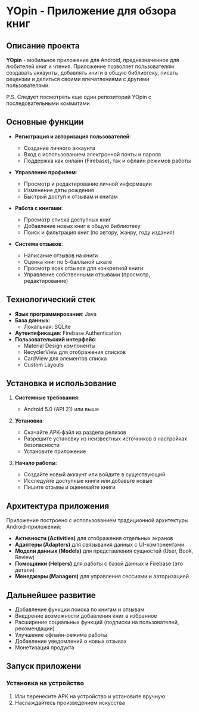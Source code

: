# YOpin - Приложение для обзора книг

## Описание проекта

**YOpin** - мобильное приложение для Android, предназначенное для любителей книг и чтения. Приложение позволяет пользователям создавать аккаунты, добавлять книги в общую библиотеку, писать рецензии и делиться своими впечатлениями с другими пользователями.

P.S.
Следует посмотреть еще один репозиторий YOpin с последовательными коммитами

## Основные функции

- **Регистрация и авторизация пользователей**:
  - Создание личного аккаунта
  - Вход с использованием электронной почты и пароля
  - Поддержка как онлайн (Firebase), так и офлайн режимов работы

- **Управление профилем**:
  - Просмотр и редактирование личной информации
  - Изменение даты рождения
  - Быстрый доступ к отзывам и книгам

- **Работа с книгами**:
  - Просмотр списка доступных книг
  - Добавление новых книг в общую библиотеку
  - Поиск и фильтрация книг (по автору, жанру, году издания)

- **Система отзывов**:
  - Написание отзывов на книги
  - Оценка книг по 5-балльной шкале
  - Просмотр всех отзывов для конкретной книги
  - Управление собственными отзывами (просмотр, редактирование)

## Технологический стек

- **Язык программирования**: Java
- **База данных**:
  - Локальная: SQLite
- **Аутентификация**: Firebase Authentication
- **Пользовательский интерфейс**: 
  - Material Design компоненты
  - RecyclerView для отображения списков
  - CardView для элементов списка
  - Custom Layouts

## Установка и использование

1. **Системные требования**:
   - Android 5.0 (API 21) или выше

2. **Установка**:
   - Скачайте APK-файл из раздела релизов
   - Разрешите установку из неизвестных источников в настройках безопасности
   - Установите приложение

3. **Начало работы**:
   - Создайте новый аккаунт или войдите в существующий
   - Исследуйте доступные книги или добавьте новые
   - Пишите отзывы и оценивайте книги

## Архитектура приложения

Приложение построено с использованием традиционной архитектуры Android-приложений:

- **Активности (Activities)** для отображения отдельных экранов
- **Адаптеры (Adapters)** для связывания данных с UI-компонентами
- **Модели данных (Models)** для представления сущностей (User, Book, Review)
- **Помощники (Helpers)** для работы с базой данных и Firebase (это детали)
- **Менеджеры (Managers)** для управления сессиями и авторизацией

## Дальнейшее развитие

- Добавление функции поиска по книгам и отзывам
- Внедрение возможности добавления книг в избранное
- Расширение социальных функций (подписки на пользователей, рекомендации)
- Улучшение офлайн-режима работы
- Добавление уведомлений о новых отзывах
- Монетизация продукта

## Запуск приложени

### Установка на устройство
1. Или перенесите APK на устройство и установите вручную
2. Наслаждайтесь произведением искусства
